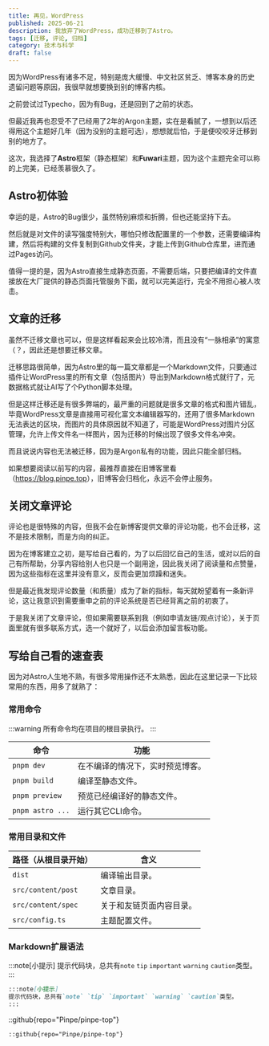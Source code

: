 ```yaml
---
title: 再见，WordPress
published: 2025-06-21
description: 我放弃了WordPress，成功迁移到了Astro。
tags: [迁移, 评论, 归档]
category: 技术与科学
draft: false
---
```


因为WordPress有诸多不足，特别是庞大缓慢、中文社区贫乏、博客本身的历史遗留问题等原因，我很早就想要换到别的博客内核。

之前尝试过Typecho，因为有Bug，还是回到了之前的状态。

但最近我再也忍受不了已经用了2年的Argon主题，实在是看腻了，一想到以后还得用这个主题好几年（因为没别的主题可选），想想就后怕，于是便咬咬牙迁移到别的地方了。

这次，我选择了**Astro**框架（静态框架）和**Fuwari**主题，因为这个主题完全可以称的上完美，已经羡慕很久了。

## Astro初体验

幸运的是，Astro的Bug很少，虽然特别麻烦和折腾，但也还能坚持下去。

然后就是对文件的读写强度特别大，哪怕只修改配置里的一个参数，还需要编译构建，然后将构建的文件复制到Github文件夹，才能上传到Github仓库里，进而通过Pages访问。

值得一提的是，因为Astro直接生成静态页面，不需要后端，只要把编译的文件直接放在大厂提供的静态页面托管服务下面，就可以完美运行，完全不用担心被人攻击。

## 文章的迁移

虽然不迁移文章也可以，但是这样看起来会比较冷清，而且没有“一脉相承”的寓意（？，因此还是想要迁移文章。

迁移思路很简单，因为Astro里的每一篇文章都是一个Markdown文件，只要通过插件让WordPress里的所有文章（包括图片）导出到Markdown格式就行了，元数据格式就让AI写了个Python脚本处理。

但是这样迁移还是有很多弊端的，最严重的问题就是很多文章的格式和图片错乱，毕竟WordPress文章是直接用可视化富文本编辑器写的，还用了很多Markdown无法表达的区块，而图片的具体原因就不知道了，可能是WordPress对图片分区管理，允许上传文件名一样图片，因为迁移的时候出现了很多文件名冲突。

而且说说内容也无法被迁移，因为是Argon私有的功能，因此只能全部归档。

如果想要阅读以前写的内容，最推荐直接在旧博客里看（<https://blog.pinpe.top>），旧博客会归档化，永远不会停止服务。

## 关闭文章评论

评论也是很特殊的内容，但我不会在新博客提供文章的评论功能，也不会迁移，这不是技术限制，而是方向的纠正。

因为在博客建立之初，是写给自己看的，为了以后回忆自己的生活，或对以后的自己有所帮助，分享内容给别人也只是一个副用途，因此我关闭了阅读量和点赞量，因为这些指标在这里并没有意义，反而会更加烦躁和迷失。

但是最近我发现评论数量（和质量）成为了新的指标，每天就盼望着有一条新评论，这让我意识到需要重申之前的评论系统是否已经背离之前的初衷了。

于是我关闭了文章评论，但如果需要联系到我（例如申请友链/观点讨论），关于页面里就有很多联系方式，选一个就好了，以后会添加留言板功能。

## 写给自己看的速查表

因为对Astro人生地不熟，有很多常用操作还不太熟悉，因此在这里记录一下比较常用的东西，用多了就熟了：

### 常用命令

:::warning
所有命令均在项目的根目录执行。
:::

|命令|功能|
|--|--|
|`pnpm dev`|在不编译的情况下，实时预览博客。|
|`pnpm build`|编译至静态文件。|
|`pnpm preview`|预览已经编译好的静态文件。|
|`pnpm astro ...`|运行其它CLI命令。|

### 常用目录和文件

|路径（从根目录开始）|含义|
|--|--|
|`dist`|编译输出目录。|
|`src/content/post`|文章目录。|
|`src/content/spec`|关于和友链页面内容目录。|
|`src/config.ts`|主题配置文件。|

### Markdown扩展语法

:::note[小提示]
提示代码块，总共有`note` `tip` `important` `warning` `caution`类型。
:::

```md
:::note[小提示]
提示代码块，总共有`note` `tip` `important` `warning` `caution`类型。
:::
```

::github{repo="Pinpe/pinpe-top"}
```md
::github{repo="Pinpe/pinpe-top"}
```